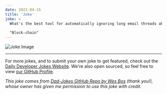 ```yaml
---
date: 2022-04-15
title: 'Joke'
joke: >
  What's the best tool for automatically ignoring long email threads about tech buzzwords?
  
  "Block-chain"
---
```



![Joke Image](https://private.xtrp.io/projects/DailyDeveloperJokes/public_image_server/images/5e1259a6b60d2.png)

---

For more jokes, and to submit your own joke to get featured, check out the [Daily Developer Jokes Website](https://dailydeveloperjokes.github.io/). We're also open sourced, so feel free to view [our GitHub Profile](https://github.com/dailydeveloperjokes).


_This joke comes from [Dad-Jokes GitHub Repo by Wes Bos](https://github.com/wesbos/dad-jokes) (thank you!), whose owner has given me permission to use this joke with credit._

<!--
Joke text:
What's the best tool for automatically ignoring long email threads about tech buzzwords?

"Block-chain"
 -->


